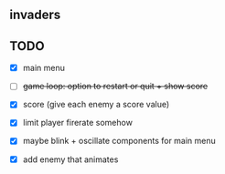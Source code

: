## invaders

## TODO

- [x] main menu
- [ ] ~~game loop: option to restart or quit + show score~~
- [x] score (give each enemy a score value)
- [x] limit player firerate somehow
- [x] maybe blink + oscillate components for main menu
- [x] add enemy that animates

